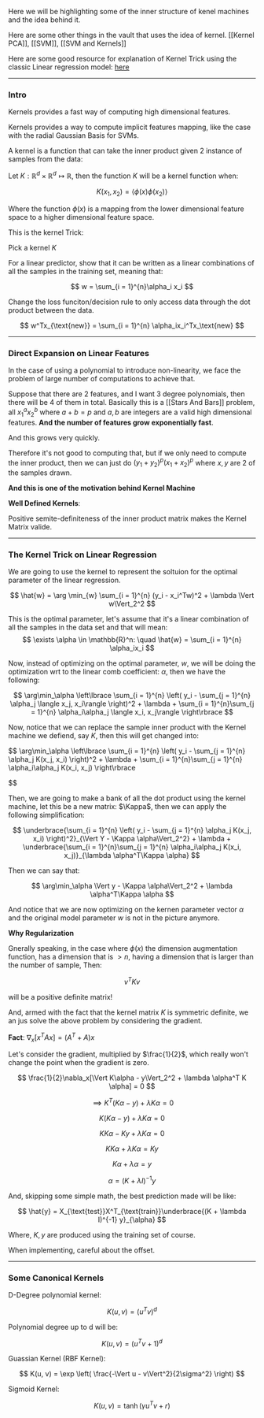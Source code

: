$$
\newcommand{\Kappa}{\text{K}} % This is the fix intended for obsidian notebook. 
$$


Here we will be highlighting some of the inner structure of kenel machines and the idea behind it. 

Here are some other things in the vault that uses the idea of kernel. 
[[Kernel PCA]], [[SVM]], [[SVM and Kernels]]

Here are some good resource for explanation of Kernel Trick using the classic Linear regression model: [here](https://www.cs.cornell.edu/courses/cs4780/2018fa/lectures/lecturenote14.html)


---

### **Intro**

Kernels provides a fast way of computing high dimensional features. 

Kernels provides a way to compute implicit features mapping, like the case with the radial Gaussian Basis for SVMs. 

A kernel is a function that can take the inner product given 2 instance of samples from the data: 

Let $K: \mathbb{R}^{d}\times \mathbb{R}^{d} \mapsto \mathbb{R}$, then the function $K$ will be a kernel function when: 

$$
K(x_1, x_2) = \langle \phi(x) \phi(x_2)\rangle
$$

Where the function $\phi(x)$ is a mapping from the lower dimensional feature space to a higher dimensional feature space.

This is the kernel Trick:

Pick a kernel $K$

For a linear predictor, show that it can be written as a linear combinations of all the samples in the training set, meaning that: 

$$
w = \sum_{i = 1}^{n}\alpha_i x_i
$$

Change the loss funciton/decision rule to only access data through the dot product between the data. 

$$
w^Tx_{\text{new}} = \sum_{i = 1}^{n}
    \alpha_ix_i^Tx_\text{new}
$$


---
### **Direct Expansion on Linear Features**

In the case of using a polynomial to introduce non-linearity, we face the problem of large number of computations to achieve that. 

Suppose that there are 2 features, and I want 3 degree polynomials, then there will be 4 of them in total. Basically this is a [[Stars And Bars]] problem, all 
$x_1^ax_2^b$ where $a + b = p$ and $a, b$ are integers are a valid high dimensional features. **And the number of features grow exponentially fast**. 

And this grows very quickly. 

Therefore it's not good to computing that, but if we only need to compute the inner product, then we can just do $(y_1 + y_2)^p(x_1 + x_2)^p$ where $x, y$ are 2 of the samples drawn. 

**And this is one of the motivation behind Kernel Machine**

**Well Defined Kernels**: 

Positive semite-definiteness of the inner product matrix makes the Kernel Matrix valide. 

---
### **The Kernel Trick on Linear Regression**

We are going to use the kernel to represent the soltuion for the optimal parameter of the linear regression. 

$$
\hat{w} = \arg \min_{w}
    \sum_{i = 1}^{n} (y_i - x_i^Tw)^2 + \lambda \Vert w\Vert_2^2
$$

This is the optimal parameter, let's assume that it's a linear combination of all the samples in the data set and that will mean: 
$$
\exists \alpha \in \mathbb{R}^n: \quad \hat{w} = \sum_{i = 1}^{n}
    \alpha_ix_i
$$

Now, instead of optimizing on the optimal parameter, $w$, we will be doing the optimization wrt to the linear comb coefficient: $\alpha$, then we have the following: 

$$
\arg\min_\alpha \left\lbrace
    \sum_{i = 1}^{n}
        \left(
            y_i - \sum_{j = 1}^{n}
                \alpha_j \langle x_j, x_i\rangle
        \right)^2
        + 
        \lambda + \sum_{i = 1}^{n}\sum_{j = 1}^{n}
            \alpha_i\alpha_j \langle x_i, x_j\rangle
\right\rbrace
$$

Now, notice that we can replace the sample inner product with the Kernel machine we defiend, say $K$, then this will get changed into: 

$$
\arg\min_\alpha \left\lbrace
    \sum_{i = 1}^{n}
        \left(
            y_i - \sum_{j = 1}^{n}
                \alpha_j K(x_j, x_i)
        \right)^2
        + 
        \lambda + \sum_{i = 1}^{n}\sum_{j = 1}^{n}
            \alpha_i\alpha_j K(x_i, x_j)
\right\rbrace 

$$

Then, we are going to make a bank of all the dot product using the kernel machine, let this be a new matrix: $\Kappa$, then we can apply the following simplification: 

$$
\underbrace{\sum_{i = 1}^{n}
        \left(
            y_i - \sum_{j = 1}^{n}
                \alpha_j K(x_j, x_i)
        \right)^2}_{\Vert Y - \Kappa \alpha\Vert_2^2}
        + 
        \lambda + \underbrace{\sum_{i = 1}^{n}\sum_{j = 1}^{n}
            \alpha_i\alpha_j K(x_i, x_j)}_{\lambda \alpha^T\Kappa \alpha}
$$

Then we can say that: 

$$
\arg\min_\alpha \Vert y - \Kappa \alpha\Vert_2^2 + \lambda \alpha^T\Kappa \alpha
$$

And notice that we are now optimizing on the kernen parameter vector $\alpha$ and the original model parameter $w$ is not in the picture anymore. 

**Why Regularization**

Gnerally speaking, in the case where $\phi(x)$ the dimension augmentation function, has a dimension that is $>n$, having a dimension that is larger than the number of sample, Then: 

$$
v^T Kv 
$$

will be a positive definite matrix! 

And, armed with the fact that the kernel matrix $K$ is symmetric definite, we an jus solve the above problem by considering the gradient. 

**Fact**: $\nabla_x[x^TAx] = (A^T + A)x$

Let's consider the gradient, multiplied by $\frac{1}{2}$, which really won't change the point when the gradient is zero. 

$$
\frac{1}{2}\nabla_x[\Vert K\alpha - y\Vert_2^2 + \lambda \alpha^T K \alpha] = 0
$$

$$
\implies K^T(K\alpha - y) + \lambda K\alpha = 0
$$

$$
 K(K\alpha - y) + \lambda K\alpha = 0
$$
 
$$
KK\alpha - Ky + \lambda K\alpha = 0
$$

$$
KK\alpha + \lambda K\alpha = Ky
$$

$$
K \alpha + \lambda \alpha = y
$$

$$
\alpha = (K + \lambda I)^{-1}y
$$

And, skipping some simple math, the best prediction made will be like: 

$$
\hat{y} = X_{\text{test}}X^T_{\text{train}}\underbrace{(K + \lambda I)^{-1} y}_{\alpha}
$$

Where, $K, y$ are produced using the training set of course. 

When implementing, careful about the offset.

---
### **Some Canonical Kernels**

D-Degree polynomial kernel: 

$$
K(u, v) = (u^Tv)^d
$$

Polynomial degree up to d will be: 

$$
K(u, v) = (u^Tv + 1)^d
$$

Guassian Kernel (RBF Kernel): 

$$
K(u, v) = \exp \left(
\frac{-\Vert u - v\Vert^2}{2\sigma^2}
\right)
$$

Sigmoid Kernel: 

$$
K(u, v) = \tanh(\gamma u^Tv + r)
$$


